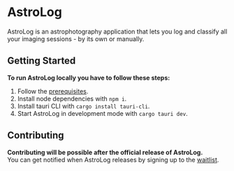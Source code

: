 # AstroLog

AstroLog is an astrophotography application that lets you log and classify all your imaging sessions - by its own or manually.

## Getting Started

**To run AstroLog locally you have to follow these steps:**

1. Follow the [prerequisites](https://tauri.app/v1/guides/getting-started/prerequisites/).
2. Install node dependencies with `npm i`.
3. Install tauri CLI with `cargo install tauri-cli`.
4. Start AstroLog in development mode with `cargo tauri dev`.

## Contributing

**Contributing will be possible after the official release of AstroLog.**
<br />
You can get notified when AstroLog releases by signing up to the [waitlist](https://astro-log.app).